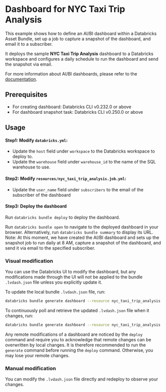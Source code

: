# Dashboard for NYC Taxi Trip Analysis

This example shows how to define an AI/BI dashboard within a Databricks Asset Bundle, set up a job to capture a snapshot of the dashboard, and email it to a subscriber.

It deploys the sample __NYC Taxi Trip Analysis__ dashboard to a Databricks workspace and configures a daily schedule to run the dashboard and send the snapshot via email.

For more information about AI/BI dashboards, please refer to the [documentation](https://docs.databricks.com/dashboards/index.html).

## Prerequisites

- For creating dashboard: Databricks CLI v0.232.0 or above
- For dashboard snapshot task: Databricks CLI v0.250.0 or above

## Usage

#### Step1: Modify `databricks.yml`:

- Update the `host` field under `workspace` to the Databricks workspace to deploy to.
- Update the `warehouse` field under `warehouse_id` to the name of the SQL warehouse to use.

#### Step2: Modify `resources/nyc_taxi_trip_analysis.job.yml`:

- Update the `user_name` field under `subscribers` to the email of the subscriber of the dashboard

#### Step3: Deploy the dashboard

Run `databricks bundle deploy` to deploy the dashboard.

Run `databricks bundle open` to navigate to the deployed dashboard in your browser. Alternatively, run `databricks bundle summary` to display its URL.
Note:
At this moment, we have created the AI/BI dashboard and sets up the snapshot job to run daily at 8 AM, capture a snapshot of the dashboard, and send it via email to the specified subscriber.

### Visual modification

You can use the Databricks UI to modify the dashboard, but any modifications made through the UI will not be applied to the bundle `.lvdash.json` file unless you explicitly update it.

To update the local bundle `.lvdash.json` file, run:

```sh
databricks bundle generate dashboard --resource nyc_taxi_trip_analysis --force
```

To continuously poll and retrieve the updated `.lvdash.json` file when it changes, run:

```sh
databricks bundle generate dashboard --resource nyc_taxi_trip_analysis --force --watch
```

Any remote modifications of a dashboard are noticed by the `deploy` command and require
you to acknowledge that remote changes can be overwritten by local changes.
It is therefore recommended to run the `generate` command before running the `deploy` command.
Otherwise, you may lose your remote changes.

### Manual modification

You can modify the `.lvdash.json` file directly and redeploy to observe your changes.
